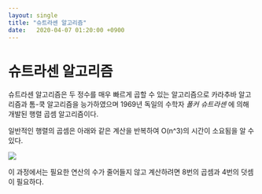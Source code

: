 ```yaml
---
layout: single
title: "슈트라센 알고리즘"
date:	2020-04-07 01:20:00 +0900
---
```


# 슈트라센 알고리즘

 슈트라센 알고리즘은 두 정수를 매우 빠르게 곱할 수 있는 알고리즘으로 카라추바 알고리즘과 톰-쿡 알고리즘을 능가하였으며 1969년 독일의 수학자 *폴커 슈트라센* 에 의해 개발된 행렬 곱셈 알고리즘이다.

일반적인 행렬의 곱셈은 아래와 같은 계산을 반복하여 O(n^3)의 시간이 소요됨을 알 수 있다.



![](C:\Users\moon\Desktop\O(n^3).PNG)



이 과정에서는 필요한 연산의 수가 줄어들지 않고 계산하려면 8번의 곱셈과 4번의 덧셈이 필요하다. 


